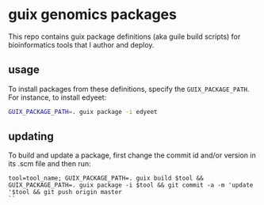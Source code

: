# guix genomics packages

This repo contains guix package definitions (aka guile build scripts) for bioinformatics tools that I author and deploy.

## usage

To install packages from these definitions, specify the `GUIX_PACKAGE_PATH`.
For instance, to install edyeet:

```bash
GUIX_PACKAGE_PATH=. guix package -i edyeet
```

## updating

To build and update a package, first change the commit id and/or version in its .scm file and then run:

```
tool=tool_name; GUIX_PACKAGE_PATH=. guix build $tool && GUIX_PACKAGE_PATH=. guix package -i $tool && git commit -a -m 'update '$tool && git push origin master
``
